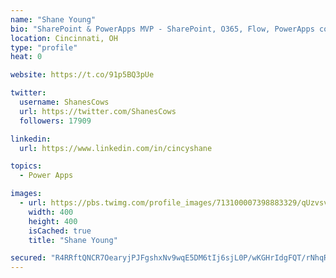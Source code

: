 ```yaml
---
name: "Shane Young"
bio: "SharePoint & PowerApps MVP - SharePoint, O365, Flow, PowerApps consulting? @PowerApps911 | Pure Snark? You found it."
location: Cincinnati, OH
type: "profile"
heat: 0

website: https://t.co/91p5BQ3pUe

twitter:
  username: ShanesCows
  url: https://twitter.com/ShanesCows
  followers: 17909

linkedin:
  url: https://www.linkedin.com/in/cincyshane

topics:
  - Power Apps

images:
  - url: https://pbs.twimg.com/profile_images/713100007398883329/qUzvsvQ3_400x400.jpg
    width: 400
    height: 400
    isCached: true
    title: "Shane Young"

secured: "R4RRftQNCR7OearyjPJFgshxNv9wqE5DM6tIj6sjL0P/wKGHrIdgFQT/rNhqRsY4uIjG93K1GccMeKPrNjT6QTaSJcIg0XLtIySC3oGyhj3JJZJj9JwkLWmWXDHdFBmKuB94m6L1tScF7cIFxiwVe88eA93w6CNe/qHq2Hs4BQY8mCor7RJoeR2iAhIFe5weX4LEpSEIL0rsVxV+S2MOYNssP8sAvuwpvjbHChM3tkFiqEz9tjZQ3aNe/3862kJWeWyquuQmpkUS348YWMaFCdeqcmlnLi0pVumO4dVztku5I5VejlJDY2AG7/yZZu32uB17HYCM8RrrEMsBWaVRh3wYPs+z1gjilNOl+kIqr69V/cdgHiO3u1STYIsuhQ86AKgH96XW9UY1beUlQcYuC9/HmJ0S/F5By+FPx9ZgZVA=;rhVFtAvnNPbwKGULMQSfnw=="
---
```


